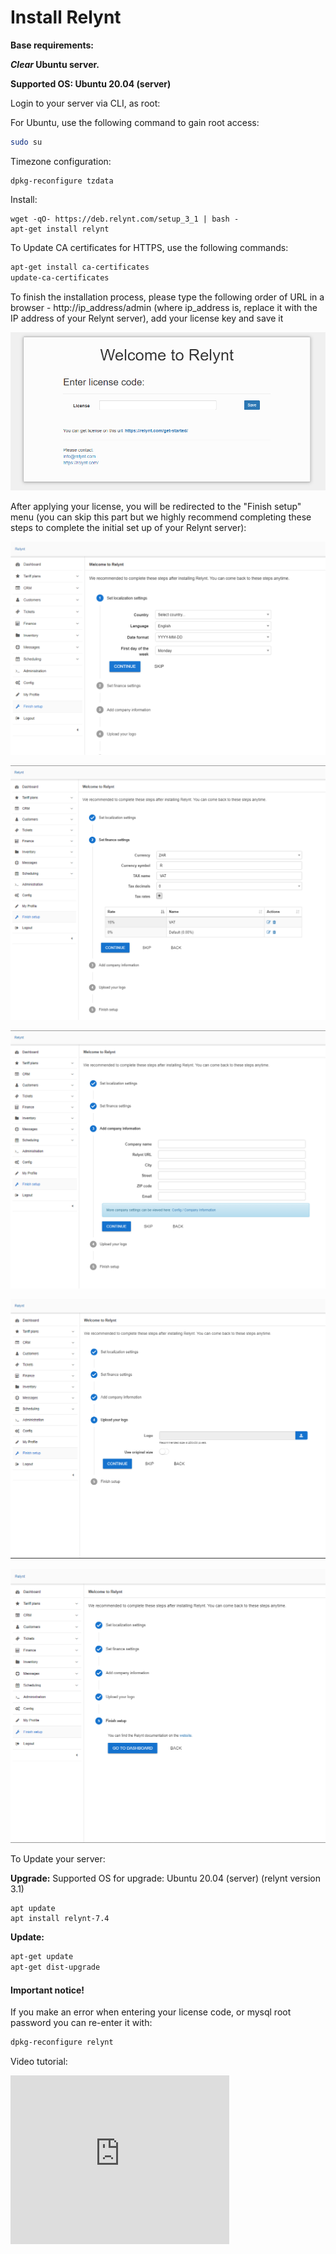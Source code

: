 Install Relynt 
============================

**Base requirements:**

**_Clear_ Ubuntu server.**

**Supported OS: Ubuntu 20.04 (server)**

Login to your server via CLI, as root:

For Ubuntu, use the following command to gain root access:

```bash
sudo su
```

Timezone configuration:

```
dpkg-reconfigure tzdata
```

Install:

```
wget -qO- https://deb.relynt.com/setup_3_1 | bash -
apt-get install relynt
```

To Update CA certificates for HTTPS, use the following commands:

```bash
apt-get install ca-certificates
update-ca-certificates
```


To finish the installation process, please type the following order of URL in a browser - http://ip_address/admin (where ip_address is, replace it with the IP address of your Relynt server), add your license key and save it

![Screenshot](install_relynt11.png)

After applying your license, you will be redirected to the "Finish setup" menu (you can skip this part but we highly recommend completing these steps to complete the initial set up of your Relynt server):

![Screenshot](install_relynt1.png)

![Screenshot](install_relynt2.png)

![Screenshot](install_relynt3.png)

![Screenshot](install_relynt4.png)

![Screenshot](install_relynt5.png)


To Update your server:

**Upgrade:** Supported OS for upgrade: Ubuntu 20.04 (server) (relynt version 3.1)

```
apt update
apt install relynt-7.4
```
**Update:**

```bash
apt-get update
apt-get dist-upgrade
```

#### Important notice!

If you make an error when entering your license code, or mysql root password you can re-enter it with:

```bash
dpkg-reconfigure relynt
```

Video tutorial:

<iframe frameborder=0 height=270 width=350 allowfullscreen src="https://www.youtube.com/embed/0IdjPwPT9Mo">Video on youtube</iframe>
